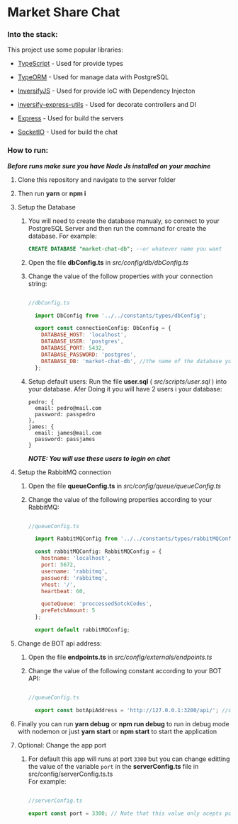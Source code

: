 # Market Share Chat

### Into the stack:

This project use some popular libraries:

- [TypeScript]( https://www.typescriptlang.org/ "TypeScript") - Used for provide types

- [TypeORM]( https://typeorm.io/ "TypeORM") - Used for manage data with PostgreSQL

- [InversifyJS]( http://inversify.io/ "InversifyJS") - Used for provide IoC with Dependency Injecton

- [inversify-express-utils]( https://github.com/inversify/inversify-express-utils "inversify-express-utils") - Used for decorate controllers and DI

- [Express]( https://expressjs.com/ "Express") - Used for build the servers

- [SocketIO]( https://socket.io/ "SocketIO") - Used for build the chat

### How to run:

***Before runs make sure you have Node Js installed on your machine***

1. Clone this repository and navigate to the server folder
2. Then run __yarn__ or __npm i__
3. Setup the Database  
    1. You will need to create the database manualy, so connect to your PostgreSQL Server and then run the command for create the database.
        For example: 
        ```sql   
        CREATE DATABASE "market-chat-db"; --or whatever name you want
        ```
    2. Open the file **dbConfig.ts** in _src/config/db/dbConfig.ts_
    3. Change the value of the follow properties with your connection string:  
         
        ```javascript

        //dbConfig.ts
        
          import DbConfig from '../../constants/types/dbConfig';

          export const connectionConfig: DbConfig = {
            DATABASE_HOST: 'localhost',
            DATABASE_USER: 'postgres',
            DATABASE_PORT: 5432,
            DATABASE_PASSWORD: 'postgres',
            DATABASE_DB: 'market-chat-db', //the name of the database you created at the first step
          };

        
        ```
    4. Setup default users: Run the file **user.sql** ( _src/scripts/user.sql_ ) into your database.
        Afer Doing it you will have 2 users i your database: 
        ``` 
        pedro: {
          email: pedro@mail.com
          password: passpedro
        },
        james: {
          email: james@mail.com
          password: passjames
        }
        ```
        ***NOTE: You will use these users to login on chat***
    
4. Setup the RabbitMQ connection
    1. Open the file **queueConfig.ts** in _src/config/queue/queueConfig.ts_
    2. Change the value of the following properties according to your RabbitMQ: 
         
        ```javascript

        //queueConfig.ts
        
          import RabbitMQConfig from '../../constants/types/rabbitMQConfig';

          const rabbitMQConfig: RabbitMQConfig = {
            hostname: 'localhost',
            port: 5672,
            username: 'rabbitmq',
            password: 'rabbitmq',
            vhost: '/',
            heartbeat: 60,

            quoteQueue: 'proccessedSotckCodes',
            preFetchAmount: 5
          };

          export default rabbitMQConfig;

        
        ```
    
5. Change de BOT api address:
    1. Open the file **endpoints.ts** in _src/config/externals/endpoints.ts_
    2. Change the value of the following constant according to your BOT API: 
         
        ```javascript

        //queueConfig.ts
        
          export const botApiAddress = 'http://127.0.0.1:3200/api/'; //change address and port here, but keep the '/api/'
        
        ```
5. Finally you can run __yarn debug__ or __npm run debug__ to run in debug mode with nodemon or just __yarn start__ or __npm start__ to start the application
6. Optional: Change the app port
    1. For default this app will runs at port `3300` but you can change editting the value of the variable `port` in the **serverConfig.ts** file in src/config/serverConfig.ts.ts  
        For example: 
        ```javascript

        //serverConfig.ts
        
        export const port = 3300; // Note that this value only acepts positive integer numbers
        
        ```



